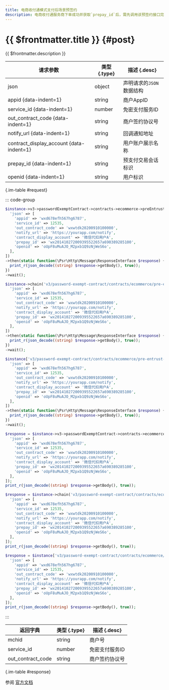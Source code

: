 ```yaml
---
title: 电商收付通模式支付后场景预签约
description: 电商收付通服务商下单成功并获取`prepay_id`后，需先调用该预签约接口完成预签约。预签约成功后，若用户支付成功、且操作未超时（预签约会话在2小时的有效期内）、且无其他特殊原因，将提示用户可以开通免密支付签约；预签约失败时，将不会提示用户开通免密支付。 注意 用户在微信的页面中完成免密支付签约后，微信会同时将签约信息通过异步通知的方式通知给商户后台。 如果用户放弃签约或签约失败则不通知。
---
```


# {{ $frontmatter.title }} {#post}

{{ $frontmatter.description }}

| 请求参数 | 类型 {.type} | 描述 {.desc}
| --- | --- | ---
| json | object | 声明请求的`JSON`数据结构
| appid {data-indent=1} | string | 商户AppID
| service_id {data-indent=1} | number | 免密支付服务ID
| out_contract_code {data-indent=1} | string | 商户签约协议号
| notify_url {data-indent=1} | string | 回调通知地址
| contract_display_account {data-indent=1} | string | 用户账户展示名称
| prepay_id {data-indent=1} | string | 预支付交易会话标识
| openid {data-indent=1} | string | 用户标识

{.im-table #request}

::: code-group

```php [异步纯链式]
$instance->v3->passwordExemptContract->contracts->ecommerce->preEntrustSign->payRedirectSign->postAsync([
  'json' => [
    'appid' => 'wxd678efh567hg6787',
    'service_id' => 12535,
    'out_contract_code' => 'wxwtdk20200910100000',
    'notify_url' => 'https://yourapp.com/notify',
    'contract_display_account' => '微信代扣用户A',
    'prepay_id' => 'wx201410272009395522657a690389285100',
    'openid' => 'oUpF8uMuAJO_M2pxb1Q9zNjWeS6o',
  ],
])
->then(static function(\Psr\Http\Message\ResponseInterface $response) {
  print_r(json_decode((string) $response->getBody(), true));
})
->wait();
```

```php [异步声明式]
$instance->chain('v3/password-exempt-contract/contracts/ecommerce/pre-entrust-sign/pay-redirect-sign')->postAsync([
  'json' => [
    'appid' => 'wxd678efh567hg6787',
    'service_id' => 12535,
    'out_contract_code' => 'wxwtdk20200910100000',
    'notify_url' => 'https://yourapp.com/notify',
    'contract_display_account' => '微信代扣用户A',
    'prepay_id' => 'wx201410272009395522657a690389285100',
    'openid' => 'oUpF8uMuAJO_M2pxb1Q9zNjWeS6o',
  ],
])
->then(static function(\Psr\Http\Message\ResponseInterface $response) {
  print_r(json_decode((string) $response->getBody(), true));
})
->wait();
```

```php [异步属性式]
$instance['v3/password-exempt-contract/contracts/ecommerce/pre-entrust-sign/pay-redirect-sign']->postAsync([
  'json' => [
    'appid' => 'wxd678efh567hg6787',
    'service_id' => 12535,
    'out_contract_code' => 'wxwtdk20200910100000',
    'notify_url' => 'https://yourapp.com/notify',
    'contract_display_account' => '微信代扣用户A',
    'prepay_id' => 'wx201410272009395522657a690389285100',
    'openid' => 'oUpF8uMuAJO_M2pxb1Q9zNjWeS6o',
  ],
])
->then(static function(\Psr\Http\Message\ResponseInterface $response) {
  print_r(json_decode((string) $response->getBody(), true));
})
->wait();
```

```php [同步纯链式]
$response = $instance->v3->passwordExemptContract->contracts->ecommerce->preEntrustSign->payRedirectSign->post([
  'json' => [
    'appid' => 'wxd678efh567hg6787',
    'service_id' => 12535,
    'out_contract_code' => 'wxwtdk20200910100000',
    'notify_url' => 'https://yourapp.com/notify',
    'contract_display_account' => '微信代扣用户A',
    'prepay_id' => 'wx201410272009395522657a690389285100',
    'openid' => 'oUpF8uMuAJO_M2pxb1Q9zNjWeS6o',
  ],
]);
print_r(json_decode((string) $response->getBody(), true));
```

```php [同步声明式]
$response = $instance->chain('v3/password-exempt-contract/contracts/ecommerce/pre-entrust-sign/pay-redirect-sign')->post([
  'json' => [
    'appid' => 'wxd678efh567hg6787',
    'service_id' => 12535,
    'out_contract_code' => 'wxwtdk20200910100000',
    'notify_url' => 'https://yourapp.com/notify',
    'contract_display_account' => '微信代扣用户A',
    'prepay_id' => 'wx201410272009395522657a690389285100',
    'openid' => 'oUpF8uMuAJO_M2pxb1Q9zNjWeS6o',
  ],
]);
print_r(json_decode((string) $response->getBody(), true));
```

```php [同步属性式]
$response = $instance['v3/password-exempt-contract/contracts/ecommerce/pre-entrust-sign/pay-redirect-sign']->post([
  'json' => [
    'appid' => 'wxd678efh567hg6787',
    'service_id' => 12535,
    'out_contract_code' => 'wxwtdk20200910100000',
    'notify_url' => 'https://yourapp.com/notify',
    'contract_display_account' => '微信代扣用户A',
    'prepay_id' => 'wx201410272009395522657a690389285100',
    'openid' => 'oUpF8uMuAJO_M2pxb1Q9zNjWeS6o',
  ],
]);
print_r(json_decode((string) $response->getBody(), true));
```

:::

| 返回字典 | 类型 {.type} | 描述 {.desc}
| --- | --- | ---
| mchid | string | 商户号
| service_id | number | 免密支付服务ID
| out_contract_code | string | 商户签约协议号

{.im-table #response}

参阅 [官方文档](https://pay.weixin.qq.com/docs/partner/apis/partner-password-free-contract/sign/ec-pay-redirect-sign-pre-entrust-sign.html)
